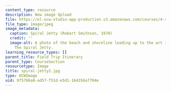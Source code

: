 ```yaml
---
content_type: resource
description: New image Upload
file: https://ol-ocw-studio-app-production.s3.amazonaws.com/courses/4-s67-landscape-experience-seminar-in-land-art-fall-2016/9f5766a0ad57f51de5d1164356a7704e_spiral-jetty2.jpg
file_type: image/jpeg
image_metadata:
  caption: Spiral Jetty (Robert Smithson, 1970)
  credit: ''
  image-alt: A photo of the beach and shoreline leading up to the art installation,
    The Spiral Jetty.
learning_resource_types: []
parent_title: Field Trip Itinerary
parent_type: CourseSection
resourcetype: Image
title: spiral-jetty2.jpg
type: OCWImage
uid: 9f5766a0-ad57-f51d-e5d1-164356a7704e
---
```

